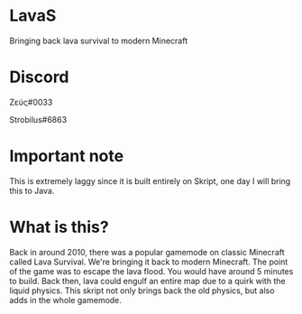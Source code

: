 # LavaS
 Bringing back lava survival to modern Minecraft

# Discord 
 Zεύς#0033 
 
 Strobilus#6863
 
# Important note
 This is extremely laggy since it is built entirely on Skript, one day I will bring this to Java.
 
# What is this?
 
 Back in around 2010, there was a popular gamemode on classic Minecraft called Lava Survival.
 We're bringing it back to modern Minecraft.
 The point of the game was to escape the lava flood. You would have around 5 minutes to build.
 Back then, lava could engulf an entire map due to a quirk with the liquid physics.
 This skript not only brings back the old physics, but also adds in the whole gamemode.
